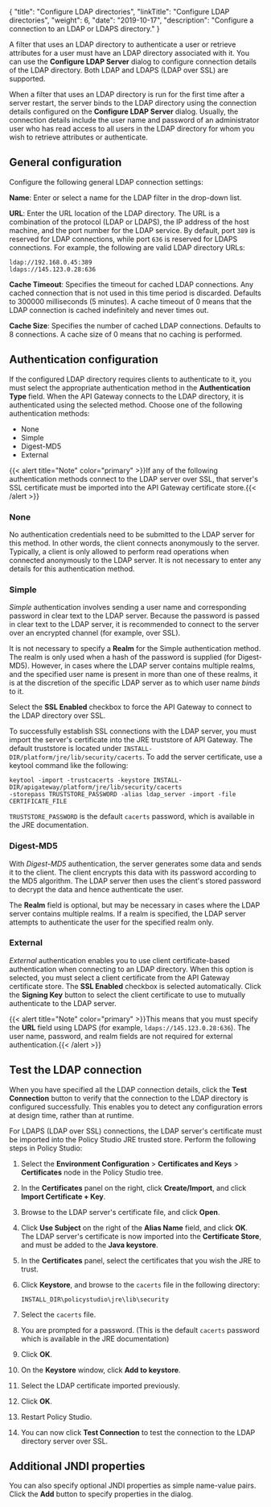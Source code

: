{
"title": "Configure LDAP directories",
"linkTitle": "Configure LDAP directories",
"weight": 6,
"date": "2019-10-17",
"description": "Configure a connection to an LDAP or LDAPS directory."
}

A filter that uses an LDAP directory to authenticate a user or retrieve attributes for a user must have an LDAP directory associated with it. You can use the **Configure LDAP Server**
dialog to configure connection details of the LDAP directory. Both LDAP and LDAPS (LDAP over SSL) are supported.

When a filter that uses an LDAP directory is run for the first time after a server restart, the server binds to the LDAP directory using the connection details configured on the **Configure LDAP Server**
dialog. Usually, the connection details include the user name and password of an administrator user who has read access to all users in the LDAP directory for whom you wish to retrieve attributes or authenticate.

## General configuration

Configure the following general LDAP connection settings:

**Name**:
Enter or select a name for the LDAP filter in the drop-down list.

**URL**:
Enter the URL location of the LDAP directory. The URL is a combination of the protocol (LDAP or LDAPS), the IP address of the host machine, and the port number for the LDAP service. By default, port `389`
is reserved for LDAP connections, while port `636`
is reserved for LDAPS connections. For example, the following are valid LDAP directory URLs:

```
ldap://192.168.0.45:389
ldaps://145.123.0.28:636
```

**Cache Timeout**:
Specifies the timeout for cached LDAP connections. Any cached connection that is not used in this time period is discarded. Defaults to 300000 milliseconds (5 minutes). A cache timeout of 0 means that the LDAP connection is cached indefinitely and never times out.

**Cache Size**:
Specifies the number of cached LDAP connections. Defaults to 8 connections. A cache size of 0 means that no caching is performed.

## Authentication configuration

If the configured LDAP directory requires clients to authenticate to it, you must select the appropriate authentication method in the **Authentication Type**
field. When the API Gateway connects to the LDAP directory, it is authenticated using the selected method. Choose one of the following authentication methods:

* None
* Simple
* Digest-MD5
* External

{{< alert title="Note" color="primary" >}}If any of the following authentication methods connect to the LDAP server over SSL, that server's SSL certificate must be imported into the API Gateway certificate store.{{< /alert >}}

### None

No authentication credentials need to be submitted to the LDAP server for this method. In other words, the client connects anonymously to the server. Typically, a client is only allowed to perform read operations when connected anonymously to the LDAP server. It is not necessary to enter any details for this authentication method.

### Simple

*Simple*
authentication involves sending a user name and corresponding password in clear text to the LDAP server. Because the password is passed in clear text to the LDAP server, it is recommended to connect to the server over an encrypted channel (for example, over SSL).

It is not necessary to specify a **Realm**
for the Simple authentication method. The realm is only used when a hash of the password is supplied (for Digest-MD5). However, in cases where the LDAP server contains multiple realms, and the specified user name is present in more than one of these realms, it is at the discretion of the specific LDAP server as to which user name *binds*
to it.

Select the **SSL Enabled**
checkbox to force the API Gateway to connect to the LDAP directory over SSL.

To successfully establish SSL connections with the LDAP server, you must import the server's certificate into the JRE truststore of API Gateway. The default truststore is located under `INSTALL-DIR/platform/jre/lib/security/cacerts`. To add the server certificate, use a keytool command like the following:

```
keytool -import -trustcacerts -keystore INSTALL-DIR/apigateway/platform/jre/lib/security/cacerts
-storepass TRUSTSTORE_PASSWORD -alias ldap_server -import -file CERTIFICATE_FILE
```

`TRUSTSTORE_PASSWORD` is the default `cacerts` password, which is available in the JRE documentation.

### Digest-MD5

With *Digest-MD5*
authentication, the server generates some data and sends it to the client. The client encrypts this data with its password according to the MD5 algorithm. The LDAP server then uses the client's stored password to decrypt the data and hence authenticate the user.

The **Realm**
field is optional, but may be necessary in cases where the LDAP server contains multiple realms. If a realm is specified, the LDAP server attempts to authenticate the user for the specified realm only.

### External

*External*
authentication enables you to use client certificate-based authentication when connecting to an LDAP directory. When this option is selected, you must select a client certificate from the API Gateway certificate store. The **SSL Enabled**
checkbox is selected automatically. Click the **Signing Key** button to select the client certificate to use to mutually authenticate to the LDAP server.

{{< alert title="Note" color="primary" >}}This means that you must specify the **URL**
field using LDAPS (for example, `ldaps://145.123.0.28:636`). The user name, password, and realm fields are not required for external authentication.{{< /alert >}}

## Test the LDAP connection

When you have specified all the LDAP connection details, click the **Test Connection**
button to verify that the connection to the LDAP directory is configured successfully. This enables you to detect any configuration errors at design time, rather than at runtime.

For LDAPS (LDAP over SSL) connections, the LDAP server's certificate must be imported into the Policy Studio JRE trusted store. Perform the following steps in Policy Studio:

1. Select the **Environment Configuration** > **Certificates and Keys** > **Certificates**
    node in the Policy Studio tree.
2. In the **Certificates**
    panel on the right, click **Create/Import**, and click **Import Certificate + Key**.
3. Browse to the LDAP server's certificate file, and click **Open**.
4. Click **Use Subject**
    on the right of the **Alias Name**
    field, and click **OK**.\
    The LDAP server's certificate is now imported into the **Certificate Store**, and must be added to the **Java keystore**.
5. In the **Certificates**
    panel, select the certificates that you wish the JRE to trust.
6. Click **Keystore**, and browse to the `cacerts`
    file in the following directory:

    ```
    INSTALL_DIR\policystudio\jre\lib\security
    ```

7. Select the `cacerts`
    file.
8. You are prompted for a password. (This is the default `cacerts` password which is available in the JRE documentation)
9. Click **OK**.
10. On the **Keystore** window, click **Add to keystore**.
11. Select the LDAP certificate imported previously.
12. Click **OK**.
13. Restart Policy Studio.
14. You can now click **Test Connection**
    to test the connection to the LDAP directory server over SSL.

## Additional JNDI properties

You can also specify optional JNDI properties as simple name-value pairs. Click the **Add**
button to specify properties in the dialog.
